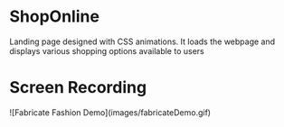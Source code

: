 # ShopOnline

Landing page designed with CSS animations. It loads the webpage and displays various shopping options available to users

<h1> Screen Recording </h1>
![Fabricate Fashion Demo](images/fabricateDemo.gif)
